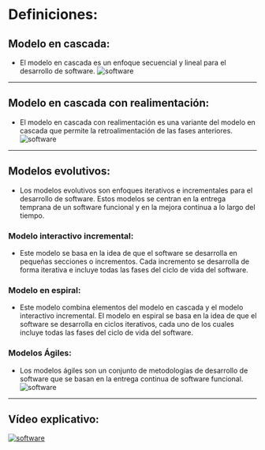 # Definiciones:
## Modelo en cascada:
* El modelo en cascada es un enfoque secuencial y lineal para el desarrollo de software.
![software](https://upload.wikimedia.org/wikipedia/commons/thumb/2/2e/El_modelo_de_desarrollo_en_cascada.svg/350px-El_modelo_de_desarrollo_en_cascada.svg.png)
---
## Modelo en cascada con realimentación:
* El modelo en cascada con realimentación es una variante del modelo en cascada que permite la retroalimentación de las fases anteriores.
![software](https://1.bp.blogspot.com/-hRI776PXWnQ/VVyLMIgkRFI/AAAAAAAACrw/jQx9edV4bzw/s1600/Ilustraci%25C3%25B3n%2B4%2BCiclo%2Bde%2Bvida%2Ben%2Bcascada%2Bmodificado.png)

---
## Modelos evolutivos:
 * Los modelos evolutivos son enfoques iterativos e incrementales para el desarrollo de software. Estos modelos se centran en la entrega temprana de un software funcional y en la mejora continua a lo largo del tiempo.
 ### Modelo interactivo incremental:
 * Este modelo se basa en la idea de que el software se desarrolla en pequeñas secciones o incrementos. Cada incremento se desarrolla de forma iterativa e incluye todas las fases del ciclo de vida del software.
 ### Modelo en espiral:
 * Este modelo combina elementos del modelo en cascada y el modelo interactivo incremental. El modelo en espiral se basa en la idea de que el software se desarrolla en ciclos iterativos, cada uno de los cuales incluye todas las fases del ciclo de vida del software.
 ### Modelos Ágiles: 
 * Los modelos ágiles son un conjunto de metodologías de desarrollo de software que se basan en la entrega continua de software funcional. 
 ![software](https://1.bp.blogspot.com/_Z20u51kajjo/TK-Q302-3vI/AAAAAAAAABI/wH5WljkG3vU/s1600/prototipo.jpg)
 ---
 ## Vídeo explicativo:
[![software](https://i.ytimg.com/an_webp/QHOu7CEJR88/mqdefault_6s.webp?du=3000&sqp=CL6c7KsG&rs=AOn4CLCelxAi-c5jvrbHRT86aRh0frEWFw)](https://youtu.be/QHOu7CEJR88)